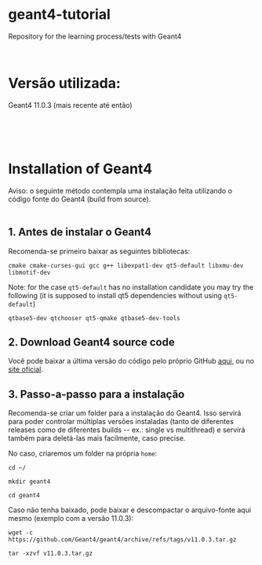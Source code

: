 # geant4-tutorial
Repository for the learning process/tests with Geant4

</br>



# Versão utilizada: 

Geant4 11.0.3 (mais recente até então)

</br>
</br>
</br>


# Installation of Geant4

Aviso: o seguinte método contempla uma instalação feita utilizando o código fonte do Geant4 (build from source).
</br>
</br>



## 1. Antes de instalar o Geant4

Recomenda-se primeiro baixar as seguintes bibliotecas:

```
cmake cmake-curses-gui gcc g++ libexpat1-dev qt5-default libxmu-dev libmotif-dev
```

Note: for the case ```qt5-default``` has no installation candidate you may try the following
(it is supposed to install qt5 dependencies without using ```qt5-default```)

```
qtbase5-dev qtchooser qt5-qmake qtbase5-dev-tools
```



## 2. Download Geant4 source code
Você pode baixar a última versão do código pelo próprio GitHub [aqui](https://github.com/Geant4/geant4/releases), ou no 
[site oficial](https://geant4.web.cern.ch/support/download).



## 3. Passo-a-passo para a instalação
Recomenda-se criar um folder para a instalação do Geant4. Isso servirá para poder controlar múltiplas versões instaladas (tanto de diferentes releases 
como de diferentes builds -- ex.: single vs multithread) e servirá também para deletá-las mais facilmente, caso precise.

No caso, criaremos um folder na própria `home`:

```
cd ~/

mkdir geant4

cd geant4
```

Caso não tenha baixado, pode baixar e descompactar o arquivo-fonte aqui mesmo (exemplo com a versão 11.0.3):

```
wget -c https://github.com/Geant4/geant4/archive/refs/tags/v11.0.3.tar.gz

tar -xzvf v11.0.3.tar.gz
```


